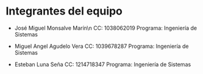 # Integrantes del equipo
- José Miguel Monsalve Marín\n 
  CC: 1038062019
  Programa: Ingeniería de Sistemas
  
- Miguel Angel Agudelo Vera
  CC: 1039678287
  Programa: Ingeniería de Sistemas
  
- Esteban Luna Seña
  CC: 1214718347
  Programa: Ingeniería de Sistemas
